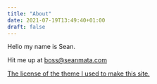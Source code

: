 ```yaml
---
title: "About"
date: 2021-07-19T13:49:40+01:00
draft: false
---
```

Hello my name is Sean.

Hit me up at boss@seanmata.com

[The license of the theme I used to make this site.](https://github.com/luizdepra/hugo-coder/blob/master/LICENSE.md)
